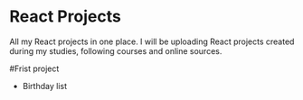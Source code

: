 # React Projects

All my React projects in one place. I will be uploading React projects created during my studies, following courses and online sources.

#Frist project
- Birthday list
